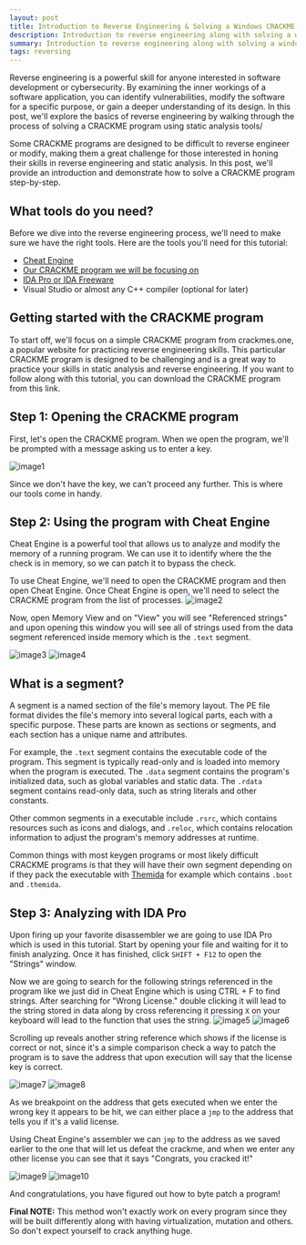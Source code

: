 ```yaml
---
layout: post
title: Introduction to Reverse Engineering & Solving a Windows CRACKME
description: Introduction to reverse engineering along with solving a windows CRACKME program.
summary: Introduction to reverse engineering along with solving a windows CRACKME program.
tags: reversing
---
```


Reverse engineering is a powerful skill for anyone interested in software development or cybersecurity. By examining the inner workings of a software application, you can identify vulnerabilities, modify the software for a specific purpose, or gain a deeper understanding of its design. In this post, we'll explore the basics of reverse engineering by walking through the process of solving a CRACKME program using static analysis tools/

Some CRACKME programs are designed to be difficult to reverse engineer or modify, making them a great challenge for those interested in honing their skills in reverse engineering and static analysis. In this post, we'll provide an introduction and demonstrate how to solve a CRACKME program step-by-step.

## What tools do you need?
Before we dive into the reverse engineering process, we'll need to make sure we have the right tools. Here are the tools you'll need for this tutorial:
- [Cheat Engine](https://www.cheatengine.org/)
- [Our CRACKME program we will be focusing on](https://crackmes.one/crackme/64289ceb33c5d43938912378)
- [IDA Pro or IDA Freeware](https://hex-rays.com/ida-pro/)
- Visual Studio or almost any C++ compiler (optional for later)

## Getting started with the CRACKME program
To start off, we'll focus on a simple CRACKME program from crackmes.one, a popular website for practicing reverse engineering skills. This particular CRACKME program is designed to be challenging and is a great way to practice your skills in static analysis and reverse engineering. If you want to follow along with this tutorial, you can download the CRACKME program from this link.

## Step 1: Opening the CRACKME program
First, let's open the CRACKME program. When we open the program, we'll be prompted with a message asking us to enter a key.

![image1](/assets/posts/solving-windows-crackme/image1.png)

Since we don't have the key, we can't proceed any further. This is where our tools come in handy.

## Step 2: Using the program with Cheat Engine
Cheat Engine is a powerful tool that allows us to analyze and modify the memory of a running program. We can use it to identify where the the check is in memory, so we can patch it to bypass the check.

To use Cheat Engine, we'll need to open the CRACKME program and then open Cheat Engine. Once Cheat Engine is open, we'll need to select the CRACKME program from the list of processes.
![image2](/assets/posts/solving-windows-crackme/image2.png)

Now, open Memory View and on "View" you will see "Referenced strings" and upon opening this window you will see all of strings used from the data segment referenced inside memory which is the `.text` segment.

![image3](/assets/posts/solving-windows-crackme/image3.png)
![image4](/assets/posts/solving-windows-crackme/image4.png)

## What is a segment?
A segment is a named section of the file's memory layout. The PE file format divides the file's memory into several logical parts, each with a specific purpose. These parts are known as sections or segments, and each section has a unique name and attributes.

For example, the `.text` segment contains the executable code of the program. This segment is typically read-only and is loaded into memory when the program is executed. The `.data` segment contains the program's initialized data, such as global variables and static data. The `.rdata` segment contains read-only data, such as string literals and other constants.

Other common segments in a executable include `.rsrc`, which contains resources such as icons and dialogs, and `.reloc`, which contains relocation information to adjust the program's memory addresses at runtime.

Common things with most keygen programs or most likely difficult CRACKME programs is that they will have their own segment depending on if they pack the executable with [Themida](https://www.oreans.com/Themida.php) for example which contains `.boot` and `.themida`.

## Step 3: Analyzing with IDA Pro
Upon firing up your favorite disassembler we are going to use IDA Pro which is used in this tutorial. Start by opening your file and waiting for it to finish analyzing. Once it has finished, click `SHIFT + F12` to open the "Strings" window.

Now we are going to search for the following strings referenced in the program like we just did in Cheat Engine which is using CTRL + F to find strings.
After searching for "Wrong License." double clicking it will lead to the string stored in data along by cross referencing it pressing `X` on your keyboard will lead to the function that uses the string.
![image5](/assets/posts/solving-windows-crackme/image5.png)
![image6](/assets/posts/solving-windows-crackme/image6.png)

Scrolling up reveals another string reference which shows if the license is correct or not, since it's a simple comparison check a way to patch the program is to save the address that upon execution will say that the license key is correct.

![image7](/assets/posts/solving-windows-crackme/image7.png)
![image8](/assets/posts/solving-windows-crackme/image8.png)

As we breakpoint on the address that gets executed when we enter the wrong key it appears to be hit, we can either place a `jmp` to the address that tells you if it's a valid license.

Using Cheat Engine's assembler we can `jmp` to the address as we saved earlier to the one that will let us defeat the crackme, and when we enter any other license you can see that it says "Congrats, you cracked it!"

![image9](/assets/posts/solving-windows-crackme/image9.png)
![image10](/assets/posts/solving-windows-crackme/image10.png)

And congratulations, you have figured out how to byte patch a program!

**Final NOTE:** This method won't exactly work on every program since they will be built differently along with having virtualization, mutation and others. So don't expect yourself to crack anything huge.